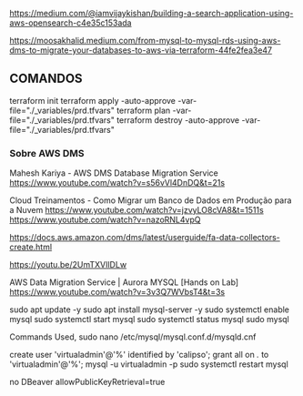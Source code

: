 https://medium.com/@iamvijaykishan/building-a-search-application-using-aws-opensearch-c4e35c153ada

https://moosakhalid.medium.com/from-mysql-to-mysql-rds-using-aws-dms-to-migrate-your-databases-to-aws-via-terraform-44fe2fea3e47


## COMANDOS
terraform init
terraform apply -auto-approve -var-file="./_variables/prd.tfvars"
terraform plan -var-file="./_variables/prd.tfvars"
terraform destroy -auto-approve -var-file="./_variables/prd.tfvars"




### Sobre AWS DMS

Mahesh Kariya - AWS DMS Database Migration Service
https://www.youtube.com/watch?v=s56vVl4DnDQ&t=21s

Cloud Treinamentos - Como Migrar um Banco de Dados em Produção para a Nuvem
https://www.youtube.com/watch?v=jzvyLO8cVA8&t=1511s
https://www.youtube.com/watch?v=nazoRNL4vpQ

https://docs.aws.amazon.com/dms/latest/userguide/fa-data-collectors-create.html

https://youtu.be/2UmTXVIlDLw  





AWS Data Migration Service | Aurora MYSQL [Hands on Lab]
https://www.youtube.com/watch?v=3v3Q7WVbsT4&t=3s





sudo apt update -y
sudo apt install mysql-server -y
sudo systemctl enable mysql
sudo systemctl start mysql
sudo systemctl status mysql
sudo mysql


Commands Used,
sudo nano /etc/mysql/mysql.conf.d/mysqld.cnf

create user 'virtualadmin'@'%' identified by 'calipso';
grant all on *.* to 'virtualadmin'@'%';
mysql -u virtualadmin -p
sudo systemctl restart mysql

no DBeaver 
allowPublicKeyRetrieval=true